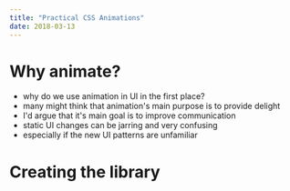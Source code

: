 ```yaml
---
title: "Practical CSS Animations"
date: 2018-03-13
---
```


# Why animate?

* why do we use animation in UI in the first place?
* many might think that animation's main purpose is to provide delight
* I'd argue that it's main goal is to improve communication
* static UI changes can be jarring and very confusing
* especially if the new UI patterns are unfamiliar

# Creating the library
